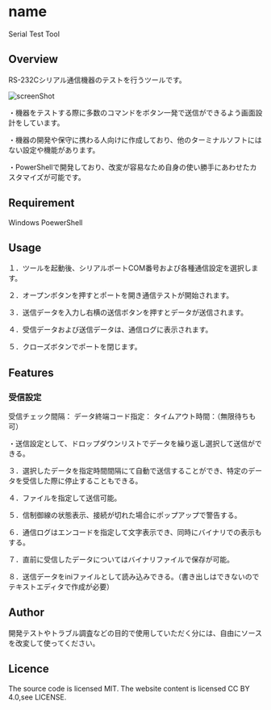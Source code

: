 # name
Serial Test Tool

## Overview
RS-232Cシリアル通信機器のテストを行うツールです。

![screenShot](https://github.com/user-attachments/assets/f13de115-59d3-4acf-90c9-7fc042ed1986)

・機器をテストする際に多数のコマンドをボタン一発で送信ができるよう画面設計をしています。

・機器の開発や保守に携わる人向けに作成しており、他のターミナルソフトにはない設定や機能があります。

・PowerShellで開発しており、改変が容易なため自身の使い勝手にあわせたカスタマイズが可能です。

## Requirement
Windows PoewerShell

## Usage
１．ツールを起動後、シリアルポートCOM番号および各種通信設定を選択します。

２．オープンボタンを押すとポートを開き通信テストが開始されます。

３．送信データを入力し右横の送信ボタンを押すとデータが送信されます。

４．受信データおよび送信データは、通信ログに表示されます。

５．クローズボタンでポートを閉じます。

## Features
### 受信設定
受信チェック間隔：
データ終端コード指定：
タイムアウト時間：（無限待ちも可）

・送信設定として、ドロップダウンリストでデータを繰り返し選択して送信ができる。

３．選択したデータを指定時間間隔にて自動で送信することができ、特定のデータを受信した際に停止することもできる。

４．ファイルを指定して送信可能。

５．信制御線の状態表示、接続が切れた場合にポップアップで警告する。

６．通信ログはエンコードを指定して文字表示でき、同時にバイナリでの表示もする。

７．直前に受信したデータについてはバイナリファイルで保存が可能。

８．送信データをiniファイルとして読み込みできる。（書き出しはできないのでテキストエディタで作成が必要）

## Author
開発テストやトラブル調査などの目的で使用していただく分には、自由にソースを改変して使ってください。

## Licence
The source code is licensed MIT. The website content is licensed CC BY 4.0,see LICENSE.
